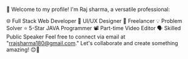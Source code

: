 👋 Welcome to my profile! I'm Raj sharma, a versatile professional:

🌐 Full Stack Web Developer
🎨 UI/UX Designer
💼 Freelancer
💡 Problem Solver
⭐ 5-Star JAVA Programmer
📽️ Part-time Video Editor
🗣️ Skilled Public Speaker
Feel free to connect via email at "rrajsharma180@gmail.com." Let's collaborate and create something amazing! 😊🚀
